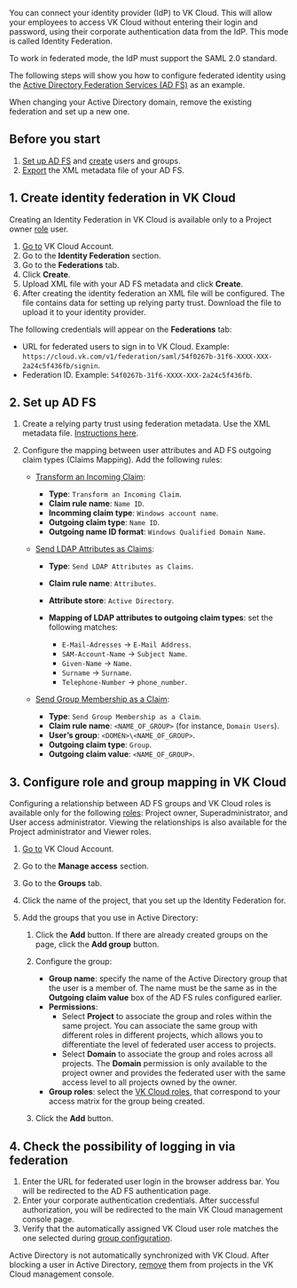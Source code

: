 You can connect your identity provider (IdP) to VK Cloud. This will allow your employees to access VK Cloud without entering their login and password, using their corporate authentication data from the IdP. This mode is called Identity Federation.

To work in federated mode, the IdP must support the SAML 2.0 standard.

The following steps will show you how to configure federated identity using the [Active Directory Federation Services (AD FS)](https://learn.microsoft.com/en-us/windows-server/identity/ad-fs/ad-fs-overview) as an example.

<info>

When changing your Active Directory domain, remove the existing federation and set up a new one.

</info>

## Before you start

1. [Set up AD FS](https://learn.microsoft.com/ru-ru/windows-server/identity/ad-fs/ad-fs-deployment) and [create](https://learn.microsoft.com/en-us/powershell/module/activedirectory/add-adgroupmember?view=windowsserver2022-ps) users and groups.
1. [Export](https://adfshelp.microsoft.com/MetadataExplorer/GetFederationMetadata) the XML metadata file of your AD FS.

## 1. Create identity federation in VK Cloud

Creating an Identity Federation in VK Cloud is available only to a Project owner [role](/en/tools-for-using-services/account/concepts/rolesandpermissions) user.

1. [Go to](https://cloud.vk.com/account/) VK Cloud Account.
1. Go to the **Identity Federation** section.
1. Go to the **Federations** tab.
1. Click **Create**.
1. Upload XML file with your AD FS metadata and click **Create**.
1. After creating the identity federation an XML file will be configured. The file contains data for setting up relying party trust. Download the file to upload it to your identity provider.

The following credentials will appear on the **Federations** tab:

- URL for federated users to sign in to VK Cloud. Example: `https://cloud.vk.com/v1/federation/saml/54f0267b-31f6-XXXX-XXX-2a24c5f436fb/signin`.
- Federation ID. Example: `54f0267b-31f6-XXXX-XXX-2a24c5f436fb`.

## 2. Set up AD FS

1. Create a relying party trust using federation metadata. Use the XML metadata file. [Instructions here](https://learn.microsoft.com/en-us/windows-server/identity/ad-fs/operations/create-a-relying-party-trust#to-create-a-claims-aware-relying-party-trust-using-federation-metadata).
1. Configure the mapping between user attributes and AD FS outgoing claim types (Claims Mapping). Add the following rules:

   - [Transform an Incoming Claim](https://learn.microsoft.com/en-us/windows-server/identity/ad-fs/operations/create-a-rule-to-transform-an-incoming-claim):

      - **Type**: `Transform an Incoming Claim`.
      - **Claim rule name**: `Name ID`.
      - **Incomming claim type**: `Windows account name`.
      - **Outgoing claim type**: `Name ID`.
      - **Outgoing name ID format**: `Windows Qualified Domain Name`.
   - [Send LDAP Attributes as Claims](https://learn.microsoft.com/en-us/windows-server/identity/ad-fs/operations/create-a-rule-to-send-ldap-attributes-as-claims):

      - **Type**: `Send LDAP Attributes as Claims`.
      - **Claim rule name**: `Attributes`.
      - **Attribute store**: `Active Directory`.
      - **Mapping of LDAP attributes to outgoing claim types**: set the following matches:

         - `E-Mail-Adresses` → `E-Mail Address`.
         - `SAM-Account-Name` → `Subject Name`.
         - `Given-Name` → `Name`.
         - `Surname` → `Surname`.
         - `Telephone-Number` → `phone_number`.
   - [Send Group Membership as a Claim](https://learn.microsoft.com/en-us/windows-server/identity/ad-fs/operations/create-a-rule-to-send-group-membership-as-a-claim):

      - **Type**: `Send Group Membership as a Claim`.
      - **Claim rule name**: `<NAME_OF_GROUP>` (for instance, `Domain Users`).
      - **User’s group**: `<DOMEN>\<NAME_OF_GROUP>`.
      - **Outgoing claim type**: `Group`.
      - **Outgoing claim value**: `<NAME_OF_GROUP>`.

## 3. Configure role and group mapping in VK Cloud

Configuring a relationship between AD FS groups and VK Cloud roles is available only for the following [roles](/en/tools-for-using-services/account/concepts/rolesandpermissions): Project owner, Superadministrator, and User access administrator. Viewing the relationships is also available for the Project administrator and Viewer roles.

1. [Go to](https://cloud.vk.com/account/) VK Cloud Account.
1. Go to the **Manage access** section.
1. Go to the **Groups** tab.
1. Click the name of the project, that you set up the Identity Federation for.
1. Add the groups that you use in Active Directory:

   1. Click the **Add** button. If there are already created groups on the page, click the **Add group** button.
   1. Configure the group:
      - **Group name**: specify the name of the Active Directory group that the user is a member of. The name must be the same as in the **Outgoing claim value** box of the AD FS rules configured earlier.
      - **Permissions**:
         - Select **Project** to associate the group and roles within the same project. You can associate the same group with different roles in different projects, which allows you to differentiate the level of federated user access to projects.
         - Select **Domain** to associate the group and roles across all projects. The **Domain** permission is only available to the project owner and provides the federated user with the same access level to all projects owned by the owner.
      - **Group roles**: select the [VK Cloud roles](/en/tools-for-using-services/account/concepts/rolesandpermissions/), that correspond to your access matrix for the group being created.

   1. Click the **Add** button.

## 4. Check the possibility of logging in via federation

1. Enter the URL for federated user login in the browser address bar. You will be redirected to the AD FS authentication page.
2. Enter your corporate authentication credentials. After successful authorization, you will be redirected to the main VK Cloud management console page.
3. Verify that the automatically assigned VK Cloud user role matches the one selected during [group configuration](#3_configure_role_and_group_mapping_in_vk_cloud).

<warn>

Active Directory is not automatically synchronized with VK Cloud. After blocking a user in Active Directory, [remove](/en/tools-for-using-services/account/service-management/project-settings/access-manage#deleting_member) them from projects in the VK Cloud management console.

</warn>
